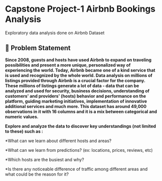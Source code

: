 # **Capstone Project-1 Airbnb Bookings Analysis**
Exploratory data analysis done on Airbnb Dataset

## 📝 **Problem Statement**

**Since 2008, guests and hosts have used Airbnb to expand on traveling possibilities and present a more unique, personalized way of experiencing the world. Today, Airbnb became one of a kind service that is used and recognized by the whole world. Data analysis on millions of listings provided through Airbnb is a crucial factor for the company. These millions of listings generate a lot of data - data that can be analyzed and used for security, business decisions, understanding of customers' and providers' (hosts) behavior and performance on the platform, guiding marketing initiatives, implementation of innovative additional services and much more.
This dataset has around 49,000 observations in it with 16 columns and it is a mix between categorical and numeric values.**

**Explore and analyze the data to discover key understandings (not limited to these) such as :**

*What can we learn about different hosts and areas?

*What can we learn from predictions? (ex: locations, prices, reviews, etc)

*Which hosts are the busiest and why?

*Is there any noticeable difference of traffic among different areas and what could be the reason for it?
